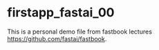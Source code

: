 # firstapp_fastai_00

This is a personal demo file from fastbook lectures https://github.com/fastai/fastbook.
